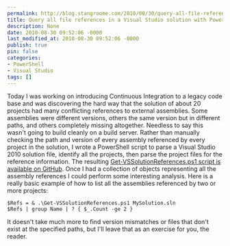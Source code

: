 ```yaml
---
permalink: http://blog.stangroome.com/2010/08/30/query-all-file-references-in-a-visual-studio-solution-with-powershell/
title: Query all file references in a Visual Studio solution with PowerShell
description: None
date: 2010-08-30 09:52:06 -0000
last_modified_at: 2010-08-30 09:52:06 -0000
publish: true
pin: false
categories:
- PowerShell
- Visual Studio
tags: []
---
```

Today I was working on introducing Continuous Integration to a legacy code base and was discovering the hard way that the solution of about 20 projects had many conflicting references to external assemblies. Some assemblies were different versions, others the same version but in different paths, and others completely missing altogether. Needless to say this wasn't going to build cleanly on a build server. Rather than manually checking the path and version of every assembly referenced by every project in the solution, I wrote a PowerShell script to parse a Visual Studio 2010 solution file, identify all the projects, then parse the project files for the reference information. The resulting [Get-VSSolutionReferences.ps1 script is available on GitHub](http://gist.github.com/557222). Once I had a collection of objects representing all the assembly references I could perform some interesting analysis. Here is a really basic example of how to list all the assemblies referenced by two or more projects:
  
    $Refs = & .\Get-VSSolutionReferences.ps1 MySolution.sln
    $Refs | group Name | ? { $_.Count -ge 2 }

It doesn't take much more to find version mismatches or files that don't exist at the specified paths, but I'll leave that as an exercise for you, the reader.

